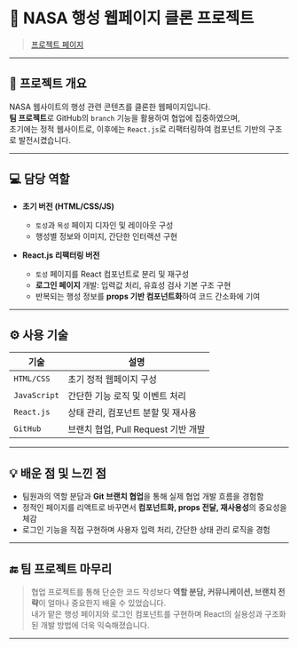 # 🌌 NASA 행성 웹페이지 클론 프로젝트

> [프로젝트 페이지](https://jiyeong00.github.io/FED-RF-2nd-PJ-Yu_ji_yeong/SOLAR-SYSTEM-React/solar-app/build)

---

## 🧩 프로젝트 개요

NASA 웹사이트의 행성 관련 콘텐츠를 클론한 웹페이지입니다.  
**팀 프로젝트**로 GitHub의 `branch` 기능을 활용하여 협업에 집중하였으며,  
초기에는 정적 웹사이트로, 이후에는 `React.js`로 리팩터링하여 컴포넌트 기반의 구조로 발전시켰습니다.

---

## 💻 담당 역할

- **초기 버전 (HTML/CSS/JS)**  
  - `토성`과 `목성` 페이지 디자인 및 레이아웃 구성
  - 행성별 정보와 이미지, 간단한 인터랙션 구현

- **React.js 리팩터링 버전**
  - `토성` 페이지를 React 컴포넌트로 분리 및 재구성
  - **로그인 페이지** 개발: 입력값 처리, 유효성 검사 기본 구조 구현
  - 반복되는 행성 정보를 **props 기반 컴포넌트화**하여 코드 간소화에 기여

---

## ⚙️ 사용 기술

| 기술        | 설명                                  |
|-------------|---------------------------------------|
| `HTML/CSS`  | 초기 정적 웹페이지 구성               |
| `JavaScript`| 간단한 기능 로직 및 이벤트 처리       |
| `React.js`  | 상태 관리, 컴포넌트 분할 및 재사용     |
| `GitHub`    | 브랜치 협업, Pull Request 기반 개발    |

---

## 💡 배운 점 및 느낀 점

- 팀원과의 역할 분담과 **Git 브랜치 협업**을 통해 실제 협업 개발 흐름을 경험함
- 정적인 페이지를 리액트로 바꾸면서 **컴포넌트화, props 전달, 재사용성**의 중요성을 체감
- 로그인 기능을 직접 구현하며 사용자 입력 처리, 간단한 상태 관리 로직을 경험

---


## 🔚 팀 프로젝트 마무리

> 협업 프로젝트를 통해 단순한 코드 작성보다 **역할 분담, 커뮤니케이션, 브랜치 전략**이 얼마나 중요한지 배울 수 있었습니다.  
> 내가 맡은 행성 페이지와 로그인 컴포넌트를 구현하며 React의 실용성과 구조화된 개발 방법에 더욱 익숙해졌습니다.

---
